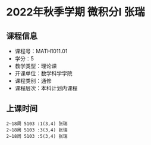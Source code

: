 # 2022年秋季学期 微积分I 张瑞






## 课程信息

- 课程号：MATH1011.01
- 学分：5
- 教学类型：理论课
- 开课单位：数学科学学院
- 课程类别：通修
- 课程层次：本科计划内课程

## 上课时间

```
2~18周 5103 :1(3,4) 张瑞
2~18周 5103 :3(3,4) 张瑞
2~18周 5103 :5(3,4) 张瑞
```

